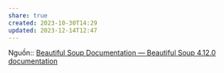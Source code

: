 ```yaml
---
share: true
created: 2023-10-30T14:29
updated: 2023-12-14T12:47
---
```


Nguồn:: [Beautiful Soup Documentation — Beautiful Soup 4.12.0 documentation](https://www.crummy.com/software/BeautifulSoup/bs4/doc/#bs4.NavigableString)